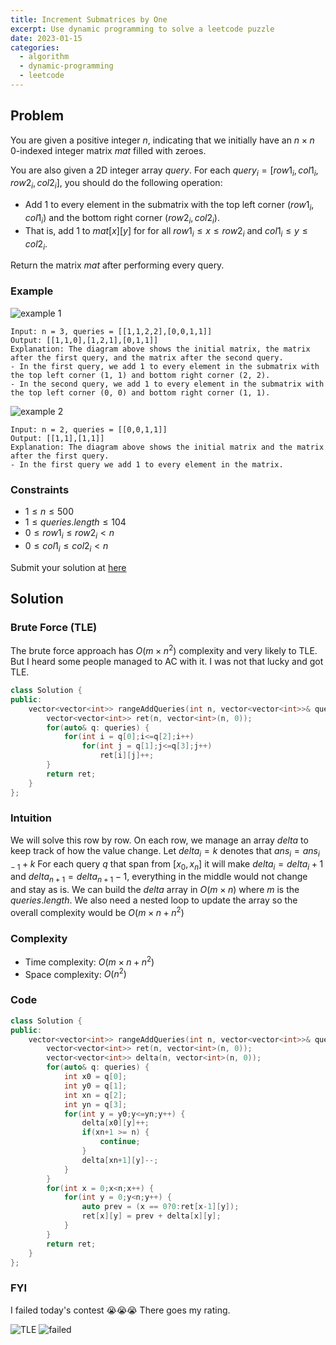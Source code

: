 ```yaml
---
title: Increment Submatrices by One
excerpt: Use dynamic programming to solve a leetcode puzzle
date: 2023-01-15
categories:
  - algorithm
  - dynamic-programming
  - leetcode
---
```


## Problem

You are given a positive integer $n$, indicating that we initially have an $n \times n$ 0-indexed integer matrix $mat$ filled with zeroes.

You are also given a 2D integer array $query$. 
For each $query_i = [row1_i, col1_i, row2_i, col2_i]$, 
you should do the following operation:

- Add $1$ to every element in the submatrix with the top left corner $(row1_i, col1_i)$ and the bottom right corner $(row2_i, col2_i)$. 
- That is, add $1$ to $mat[x][y]$ for for all $row1_i \leq x \leq row2_i$ and $col1_i \leq y \leq col2_i$.

Return the matrix $mat$ after performing every query.

### Example

![example 1](https://assets.leetcode.com/uploads/2022/11/24/p2example11.png)

```
Input: n = 3, queries = [[1,1,2,2],[0,0,1,1]]
Output: [[1,1,0],[1,2,1],[0,1,1]]
Explanation: The diagram above shows the initial matrix, the matrix after the first query, and the matrix after the second query.
- In the first query, we add 1 to every element in the submatrix with the top left corner (1, 1) and bottom right corner (2, 2).
- In the second query, we add 1 to every element in the submatrix with the top left corner (0, 0) and bottom right corner (1, 1).
```

![example 2](https://assets.leetcode.com/uploads/2022/11/24/p2example22.png)

```
Input: n = 2, queries = [[0,0,1,1]]
Output: [[1,1],[1,1]]
Explanation: The diagram above shows the initial matrix and the matrix after the first query.
- In the first query we add 1 to every element in the matrix.
```

### Constraints

- $1 \leq n \leq 500$
- $1 \leq queries.length \leq 104$
- $0 \leq row1_i \leq row2_i < n$
- $0 \leq col1_i \leq col2_i < n$

Submit your solution at [here](https://leetcode.com/problems/increment-submatrices-by-one/)

## Solution

### Brute Force (TLE)

The brute force approach has $O(m \times n^2)$ complexity and very likely to TLE. 
But I heard some people managed to AC with it. I was not that lucky and got TLE.

```cpp
class Solution {
public:
    vector<vector<int>> rangeAddQueries(int n, vector<vector<int>>& queries) {
        vector<vector<int>> ret(n, vector<int>(n, 0));
        for(auto& q: queries) {
            for(int i = q[0];i<=q[2];i++)
                for(int j = q[1];j<=q[3];j++)
                    ret[i][j]++;
        }
        return ret;
    }
};
```

### Intuition

We will solve this row by row. On each row, we manage an array $delta$ to keep track of how the value change. 
Let $delta_i = k$ denotes that $ans_i = ans_{i-1}+k$
For each query $q$ that span from $[x_0,x_n]$ it will make $delta_i = delta_i + 1$ and $delta_{n+1} = delta_{n+1} - 1$, 
everything in the middle would not change and stay as is.
We can build the $delta$ array in $O(m \times n)$ where $m$ is the $queries.length$.
We also need a nested loop to update the array so the overall complexity would be $O(m \times n+n^2)$

### Complexity

- Time complexity: $O(m \times n+n^2)$
- Space complexity: $O(n^2)$

### Code

```cpp
class Solution {
public:
    vector<vector<int>> rangeAddQueries(int n, vector<vector<int>>& queries) {
        vector<vector<int>> ret(n, vector<int>(n, 0));
        vector<vector<int>> delta(n, vector<int>(n, 0));
        for(auto& q: queries) {
            int x0 = q[0];
            int y0 = q[1];
            int xn = q[2];
            int yn = q[3];
            for(int y = y0;y<=yn;y++) {
                delta[x0][y]++;
                if(xn+1 >= n) {
                    continue;
                }
                delta[xn+1][y]--;
            }
        }
        for(int x = 0;x<n;x++) {
            for(int y = 0;y<n;y++) {
                auto prev = (x == 0?0:ret[x-1][y]);
                ret[x][y] = prev + delta[x][y];
            }
        }
        return ret;
    }
};
```

### FYI

I failed today's contest 😭😭😭 There goes my rating.

![TLE](increment-submatrices-by-one/tle.png)
![failed](increment-submatrices-by-one/failed.png)
